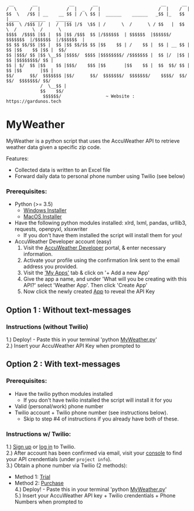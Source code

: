 
     __       __            __       __                        __      __
    /  \     /  |          /  |  _  /  |                      /  |    /  |
    $$  \   /$$ | __    __ $$ | / \ $$ |  ______    ______   _$$ |_   $$ |____    ______    ______
    $$$  \ /$$$ |/  |  /  |$$ |/$  \$$ | /      \  /      \ / $$   |  $$      \  /      \  /      \
    $$$$  /$$$$ |$$ |  $$ |$$ /$$$  $$ |/$$$$$$  | $$$$$$  |$$$$$$/   $$$$$$$  |/$$$$$$  |/$$$$$$  |
    $$ $$ $$/$$ |$$ |  $$ |$$ $$/$$ $$ |$$    $$ | /    $$ |  $$ | __ $$ |  $$ |$$    $$ |$$ |  $$/ 
    $$ |$$$/ $$ |$$ \__$$ |$$$$/  $$$$ |$$$$$$$$/ /$$$$$$$ |  $$ |/  |$$ |  $$ |$$$$$$$$/ $$ |
    $$ | $/  $$ |$$    $$ |$$$/    $$$ |$$       |$$    $$ |  $$  $$/ $$ |  $$ |$$       |$$ |
    $$/      $$/  $$$$$$$ |$$/      $$/  $$$$$$$/  $$$$$$$/    $$$$/  $$/   $$/  $$$$$$$/ $$/
                 /  \__$$ |
                 $$    $$/                
                  $$$$$$/                 ~ Website : https://gardunos.tech


# MyWeather   

MyWeather is a python script that uses the AccuWeather API to retrieve weather data given a specific zip code.     

Features:     
- Collected data is written to an Excel file     
- Forward daily data to personal phone number using Twilio (see below)

### Prerequisites:    
- Python (>= 3.5) 
    - [Windows Installer](https://www.python.org/ftp/python/3.9.2/python-3.9.2-amd64.exe)
    - [MacOS Installer](https://www.python.org/ftp/python/3.9.2/python-3.9.2-macosx10.9.pkg)
- Have the following python modules installed: xlrd, lxml, pandas, urllib3, requests, openpyxl, xlsxwriter     
  - If you don't have them installed the script will install them for you!
- AccuWeather Developer account (easy)     
  1. Visit the [AccuWeather Developer](https://developer.accuweather.com/user/register) portal, & enter necessary information.
  2. Activate your profile using the confirmation link sent to the email address you provided.
  3. Visit the ['My Apps'](https://developer.accuweather.com/user/me/apps) tab & click on '+ Add a new App'
  4. Give the app a name, and under 'What will you be creating with this API?' select 'Weather App'. Then click 'Create App'
  5. Now click the newly created [App](https://developer.accuweather.com/user/me/apps#my-apps-collapse0) to reveal the API Key 

## Option 1 : Without text-messages

### Instructions (without Twilio)
1.) Deploy! - Paste this in your terminal 'python [MyWeather.py](https://github.com/luisegarduno/MyWeather/releases/download/v1.0/MyWeather.py)'     
2.) Insert your AccuWeather API Key when prompted to

## Option 2 : With text-messages
### Prerequisites:
- Have the twilio python modules installed     
  - If you don't have twilio installed the script will install it for you      
- Valid (personal/work) phone number
- Twilio account + Twilio phone number (see instructions below).
  - Skip to step #4 of instructions if you already have both of these.

### Instructions w/ Twilio:
1.) [Sign up](https://www.twilio.com/try-twilio) or [log in](https://www.twilio.com/login) to Twilio.    
2.) After account has been confirmed via email, visit your [console](https://www.twilio.com/console) to find your API crendentials (under `project info`).    
3.) Obtain a phone number via Twilio (2 methods):      
- Method 1: [Trial](https://www.twilio.com/console/phone-numbers/trial-number/modal?capability[]=sms)    
- Method 2: [Purchase](https://www.twilio.com/console/phone-numbers/search)     
4.) Deploy! - Paste this in your terminal 'python [MyWeather.py](https://github.com/luisegarduno/MyWeather/releases/download/1.0/MyWeather.py)'      
5.) Insert your AccuWeather API key +  Twilio crendentials + Phone Numbers when prompted to
